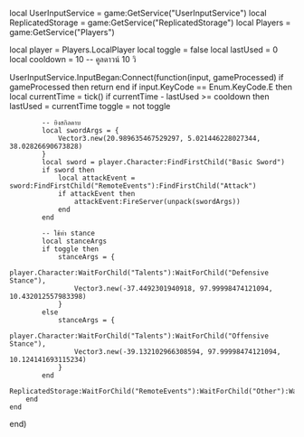 local UserInputService = game:GetService("UserInputService")
local ReplicatedStorage = game:GetService("ReplicatedStorage")
local Players = game:GetService("Players")

local player = Players.LocalPlayer
local toggle = false
local lastUsed = 0
local cooldown = 10 -- คูลดาวน์ 10 วิ

UserInputService.InputBegan:Connect(function(input, gameProcessed)
	if gameProcessed then return end
	if input.KeyCode == Enum.KeyCode.E then
		local currentTime = tick()
		if currentTime - lastUsed >= cooldown then
			lastUsed = currentTime
			toggle = not toggle

			-- ยิงสกิลดาบ
			local swordArgs = {
				Vector3.new(20.989635467529297, 5.021446228027344, 38.02826690673828)
			}
			local sword = player.Character:FindFirstChild("Basic Sword")
			if sword then
				local attackEvent = sword:FindFirstChild("RemoteEvents"):FindFirstChild("Attack")
				if attackEvent then
					attackEvent:FireServer(unpack(swordArgs))
				end
			end

			-- ใช้ท่า stance
			local stanceArgs
			if toggle then
				stanceArgs = {
					player.Character:WaitForChild("Talents"):WaitForChild("Defensive Stance"),
					Vector3.new(-37.4492301940918, 97.99998474121094, 10.432012557983398)
				}
			else
				stanceArgs = {
					player.Character:WaitForChild("Talents"):WaitForChild("Offensive Stance"),
					Vector3.new(-39.132102966308594, 97.99998474121094, 10.124141693115234)
				}
			end
			ReplicatedStorage:WaitForChild("RemoteEvents"):WaitForChild("Other"):WaitForChild("UseAbility"):FireServer(unpack(stanceArgs))
		end
	end
end)
